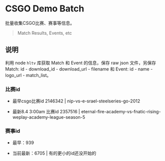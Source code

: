 # CSGO Demo Batch

批量收集CSGO比赛、赛事等信息。 

> Match Results, Events, etc

## 说明

利用 node `hltv` 库获取 Match 和 Event 的信息，保存 raw json 文件，另保存 Match: id - download_id - download_url - filename 和 Event: id - name - logo_url - match_list。

### 比赛id

- 最早csgo比赛id 2146342 | nip-vs-e-srael-steelseries-go-2012

- 最新8.4 3:00am 比赛id 2357516 | eternal-fire-academy-vs-fnatic-rising-weplay-academy-league-season-5

### 赛事id

- 最早：939

- 当前最新：6705 | 有的更小的id还没开始的